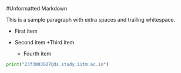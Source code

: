 #Unformatted Markdown

This is a sample paragraph with extra spaces and trailing whitespace.

- First item
- Second item
  +Third item


    *    Fourth item

```py
print("23f3003027@ds.study.iitm.ac.in")

```
